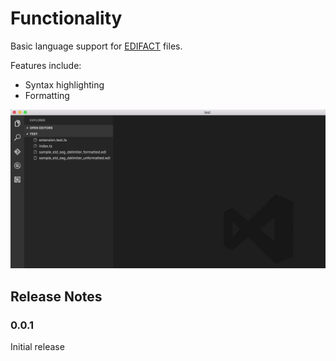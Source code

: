 # Functionality

Basic language support for [EDIFACT](https://en.wikipedia.org/wiki/EDIFACT) files.

Features include: 

 * Syntax highlighting
 * Formatting

![Formatting Feature](./img/feature_formatting.gif)

## Release Notes

### 0.0.1

Initial release